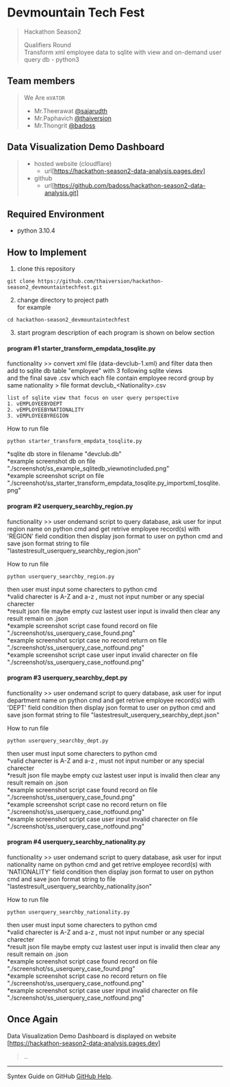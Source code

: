 # Devmountain Tech Fest
> Hackathon Season2
> 
> Qualifiers Round  
> Transform xml employee data to sqlite with view and on-demand user query db - python3

## Team members
> We Are `mVATOR`
> - Mr.Theerawat [@sajarudth](https://github.com/sajarudth)
> - Mr.Paphavich [@thaiversion](https://github.com/thaiversion)
> - Mr.Thongrit  [@badoss](https://github.com/badoss)

## Data Visualization Demo Dashboard

> - hosted website (cloudflare)
>     - url[https://hackathon-season2-data-analysis.pages.dev]
> - github
>     - url[https://github.com/badoss/hackathon-season2-data-analysis.git]


## Required Environment 
- python 3.10.4 

## How to Implement

1. clone this repository
```
git clone https://github.com/thaiversion/hackathon-season2_devmountaintechfest.git
```

2. change directory to project path  
for example
```
cd hackathon-season2_devmountaintechfest
```

3. start program
description of each program is shown on below section 


#### program #1 starter_transform_empdata_tosqlite.py
functionality >> convert xml file (data-devclub-1.xml) and filter data then add to sqlite db table "employee" with 3 following sqlite views  
and the final save .csv which each file contain employee record group by same nationality > file format devclub_\<Nationality\>.csv
```
list of sqlite view that focus on user query perspective
1. vEMPLOYEEBYDEPT
2. vEMPLOYEEBYNATIONALITY
3. vEMPLOYEEBYREGION
```  
  
  
How to run file 
```
python starter_transform_empdata_tosqlite.py
```
\*sqlite db store in filename "devclub.db"  
\*example screenshot db on file "./screenshot/ss_example_sqlitedb_viewnotincluded.png"  
\*example screenshot script on file "./screenshot/ss_starter_transform_empdata_tosqlite.py_importxml_tosqlite.png"  


#### program #2 userquery_searchby_region.py
functionality >> user ondemand script to query database, ask user for input region name on python cmd 
and get retrive employee record(s) with 'REGION' field condition then display json format to user on python cmd 
and save json format string to file "lastestresult_userquery_searchby_region.json"  
  

How to run file 
```
python userquery_searchby_region.py
```  
then user must input some charecters to python cmd  
\*valid charecter is A-Z and a-z , must not input number or any special charecter  
\*result json file maybe empty cuz lastest user input is invalid then clear any result remain on .json  
\*example screenshot script case found record on file "./screenshot/ss_userquery_case_found.png"  
\*example screenshot script case no record return on file "./screenshot/ss_userquery_case_notfound.png"  
\*example screenshot script case user input invalid charecter on file "./screenshot/ss_userquery_case_notfound.png"  


#### program #3 userquery_searchby_dept.py
functionality >> user ondemand script to query database, ask user for input department name on python cmd 
and get retrive employee record(s) with 'DEPT' field condition then display json format to user on python cmd 
and save json format string to file "lastestresult_userquery_searchby_dept.json"  
  

How to run file 
```
python userquery_searchby_dept.py
```  
then user must input some charecters to python cmd  
\*valid charecter is A-Z and a-z , must not input number or any special charecter  
\*result json file maybe empty cuz lastest user input is invalid then clear any result remain on .json  
\*example screenshot script case found record on file "./screenshot/ss_userquery_case_found.png"  
\*example screenshot script case no record return on file "./screenshot/ss_userquery_case_notfound.png"  
\*example screenshot script case user input invalid charecter on file "./screenshot/ss_userquery_case_notfound.png"  


#### program #4 userquery_searchby_nationality.py
functionality >> user ondemand script to query database, ask user for input nationality name on python cmd 
and get retrive employee record(s) with 'NATIONALITY' field condition then display json format to user on python cmd 
and save json format string to file "lastestresult_userquery_searchby_nationality.json"  
  

How to run file 
```
python userquery_searchby_nationality.py
```  
then user must input some charecters to python cmd  
\*valid charecter is A-Z and a-z , must not input number or any special charecter  
\*result json file maybe empty cuz lastest user input is invalid then clear any result remain on .json  
\*example screenshot script case found record on file "./screenshot/ss_userquery_case_found.png"  
\*example screenshot script case no record return on file "./screenshot/ss_userquery_case_notfound.png"  
\*example screenshot script case user input invalid charecter on file "./screenshot/ss_userquery_case_notfound.png"  


## Once Again
Data Visualization Demo Dashboard is displayed on website [https://hackathon-season2-data-analysis.pages.dev]


> ..
---
Syntex Guide on GitHub [GitHub Help](https://help.github.com/articles/basic-writing-and-formatting-syntax/).
